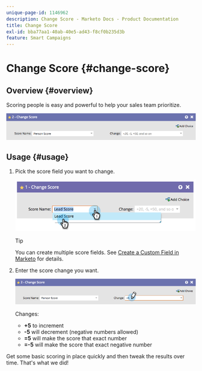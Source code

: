 ```yaml
---
unique-page-id: 1146962
description: Change Score - Marketo Docs - Product Documentation
title: Change Score
exl-id: bba77aa1-40ab-40e5-ad43-f8cf0b235d3b
feature: Smart Campaigns
---
```

# Change Score {#change-score}

## Overview {#overview}

Scoring people is easy and powerful to help your sales team prioritize.

![](assets/flowstep-changescore.png)

## Usage {#usage}

1. Pick the score field you want to change.

   ![](assets/image2014-9-22-11-3a7-3a31.png)

   >[!TIP]
   >
   >You can create multiple score fields. See [Create a Custom Field in Marketo](/help/marketo/product-docs/administration/field-management/create-a-custom-field-in-marketo.md) for details.

1. Enter the score change you want.

   ![](assets/flowstep-changescoretype.png)

   Changes:

    * **+5** to increment
    * **-5** will decrement (negative numbers allowed)
    * **=5** will make the score that exact number
    * **=-5** will make the score that exact negative number

Get some basic scoring in place quickly and then tweak the results over time. That's what we did!
